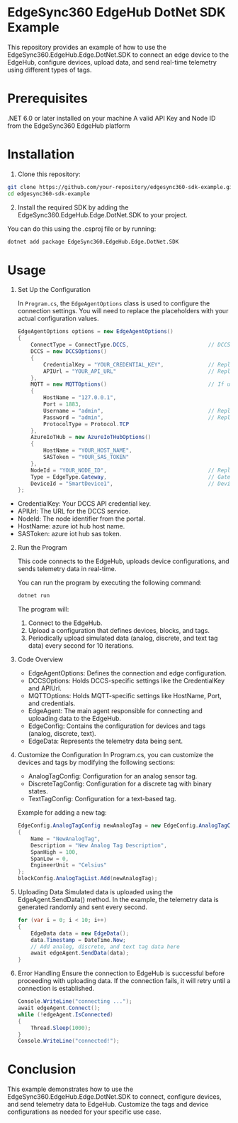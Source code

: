# EdgeSync360 EdgeHub DotNet SDK Example

This repository provides an example of how to use the EdgeSync360.EdgeHub.Edge.DotNet.SDK to connect an edge device to the EdgeHub, configure devices, upload data, and send real-time telemetry using different types of tags.

# Prerequisites

.NET 6.0 or later installed on your machine
A valid API Key and Node ID from the EdgeSync360 EdgeHub platform

# Installation

1. Clone this repository:

```bash
git clone https://github.com/your-repository/edgesync360-sdk-example.git
cd edgesync360-sdk-example
```

2. Install the required SDK by adding the EdgeSync360.EdgeHub.Edge.DotNet.SDK to your project.

You can do this using the .csproj file or by running:

```bash
dotnet add package EdgeSync360.EdgeHub.Edge.DotNet.SDK
```

# Usage

1. Set Up the Configuration

   In `Program.cs`, the `EdgeAgentOptions` class is used to configure the connection settings. You will need to replace the placeholders with your actual configuration values.

   ```csharp
   EdgeAgentOptions options = new EdgeAgentOptions()
   {
       ConnectType = ConnectType.DCCS,                         // DCCS is the default connection type.
       DCCS = new DCCSOptions()
       {
           CredentialKey = "YOUR_CREDENTIAL_KEY",              // Replace with your actual DCCS Credential Key
           APIUrl = "YOUR_API_URL"                             // Replace with the API URL of the DCCS service
       },
       MQTT = new MQTTOptions()                                // If using MQTT, update these settings accordingly:
       {
           HostName = "127.0.0.1",
           Port = 1883,
           Username = "admin",                                 // Replace with your MQTT username
           Password = "admin",                                 // Replace with your MQTT password
           ProtocolType = Protocol.TCP
       },
       AzureIoTHub = new AzureIoTHubOptions()
       {
           HostName = "YOUR_HOST_NAME",
           SASToken = "YOUR_SAS_TOKEN"
       },
       NodeId = "YOUR_NODE_ID",                                // Replace with your Node ID
       Type = EdgeType.Gateway,                                // Gateway or Device, default is Gateway
       DeviceId = "SmartDevice1",                              // Device ID if type is set to Device
   };
   ```

- CredentialKey: Your DCCS API credential key.
- APIUrl: The URL for the DCCS service.
- NodeId: The node identifier from the portal.
- HostName: azure iot hub host name.
- SASToken: azure iot hub sas token.

2. Run the Program

   This code connects to the EdgeHub, uploads device configurations, and sends telemetry data in real-time.

   You can run the program by executing the following command:

   ```bash
   dotnet run
   ```

   The program will:

   1. Connect to the EdgeHub.
   2. Upload a configuration that defines devices, blocks, and tags.
   3. Periodically upload simulated data (analog, discrete, and text tag data) every second for 10 iterations.

3. Code Overview

   - EdgeAgentOptions: Defines the connection and edge configuration.
   - DCCSOptions: Holds DCCS-specific settings like the CredentialKey and APIUrl.
   - MQTTOptions: Holds MQTT-specific settings like HostName, Port, and credentials.
   - EdgeAgent: The main agent responsible for connecting and uploading data to the EdgeHub.
   - EdgeConfig: Contains the configuration for devices and tags (analog, discrete, text).
   - EdgeData: Represents the telemetry data being sent.

4. Customize the Configuration
   In Program.cs, you can customize the devices and tags by modifying the following sections:

   - AnalogTagConfig: Configuration for an analog sensor tag.
   - DiscreteTagConfig: Configuration for a discrete tag with binary states.
   - TextTagConfig: Configuration for a text-based tag.

   Example for adding a new tag:

   ```csharp
   EdgeConfig.AnalogTagConfig newAnalogTag = new EdgeConfig.AnalogTagConfig()
   {
       Name = "NewAnalogTag",
       Description = "New Analog Tag Description",
       SpanHigh = 100,
       SpanLow = 0,
       EngineerUnit = "Celsius"
   };
   blockConfig.AnalogTagList.Add(newAnalogTag);
   ```

5. Uploading Data
   Simulated data is uploaded using the EdgeAgent.SendData() method. In the example, the telemetry data is generated randomly and sent every second.

   ```csharp
   for (var i = 0; i < 10; i++)
   {
       EdgeData data = new EdgeData();
       data.Timestamp = DateTime.Now;
       // Add analog, discrete, and text tag data here
       await edgeAgent.SendData(data);
   }
   ```

6. Error Handling
   Ensure the connection to EdgeHub is successful before proceeding with uploading data. If the connection fails, it will retry until a connection is established.

   ```csharp
   Console.WriteLine("connecting ...");
   await edgeAgent.Connect();
   while (!edgeAgent.IsConnected)
   {
       Thread.Sleep(1000);
   }
   Console.WriteLine("connected!");
   ```

# Conclusion

This example demonstrates how to use the EdgeSync360.EdgeHub.Edge.DotNet.SDK to connect, configure devices, and send telemetry data to EdgeHub. Customize the tags and device configurations as needed for your specific use case.

